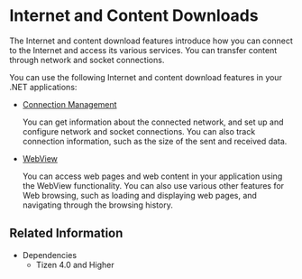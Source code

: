 # Internet and Content Downloads


The Internet and content download features introduce how you can connect to the Internet and access its various services. You can transfer content through network and socket connections.

You can use the following Internet and content download features in your .NET applications:

-   [Connection Management](connection.md)

    You can get information about the connected network, and set up and configure network and socket connections. You can also track connection information, such as the size of the sent and received data.

-   [WebView](webview.md)

    You can access web pages and web content in your application using the WebView functionality. You can also use various other features for Web browsing, such as loading and displaying web pages, and navigating through the browsing history.

## Related Information
  - Dependencies
    -   Tizen 4.0 and Higher
